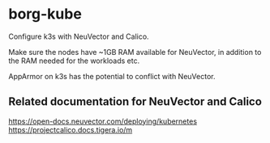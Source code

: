 # borg-kube
Configure k3s with NeuVector and Calico.

Make sure the nodes have ~1GB RAM available for NeuVector, in addition to the RAM needed for the workloads etc.

AppArmor on k3s has the potential to conflict with NeuVector.


## Related documentation for NeuVector and Calico
https://open-docs.neuvector.com/deploying/kubernetes
https://projectcalico.docs.tigera.io/m
